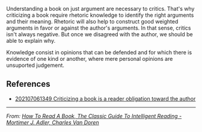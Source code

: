 Understanding a book on just argument are necessary to critics. That's why criticizing a book require rhetoric knowledge to identify the right arguments and their meaning. Rhetoric will also help to construct good weighted arguments in favor or against the author's arguments. In that sense, critics isn't always negative. But once we disagreed with the author, we should be able to explain why. 

Knowledge consist in opinions that can be defended and for which there is evidence of one kind or another, where mere personal opinions are unsuported judgement.

## References
- [202107061349 Criticizing a book is a reader obligation toward the author](202107061349%20Criticizing%20a%20book%20is%20a%20reader%20obligation%20toward%20the%20author.md)

---
*From: [How To Read A Book, The Classic Guide To Intelligent Reading - Mortimer J. Adler, Charles Van Doren](How%20To%20Read%20A%20Book,%20The%20Classic%20Guide%20To%20Intelligent%20Reading%20-%20Mortimer%20J.%20Adler,%20Charles%20Van%20Doren.md)*